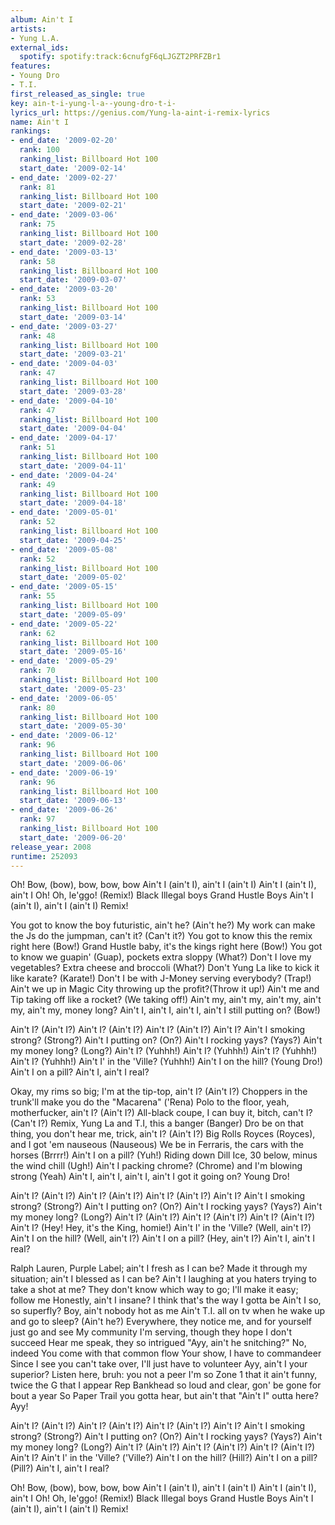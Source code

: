 ```yaml
---
album: Ain't I
artists:
- Yung L.A.
external_ids:
  spotify: spotify:track:6cnufgF6qLJGZT2PRFZBr1
features:
- Young Dro
- T.I.
first_released_as_single: true
key: ain-t-i-yung-l-a--young-dro-t-i-
lyrics_url: https://genius.com/Yung-la-aint-i-remix-lyrics
name: Ain't I
rankings:
- end_date: '2009-02-20'
  rank: 100
  ranking_list: Billboard Hot 100
  start_date: '2009-02-14'
- end_date: '2009-02-27'
  rank: 81
  ranking_list: Billboard Hot 100
  start_date: '2009-02-21'
- end_date: '2009-03-06'
  rank: 75
  ranking_list: Billboard Hot 100
  start_date: '2009-02-28'
- end_date: '2009-03-13'
  rank: 58
  ranking_list: Billboard Hot 100
  start_date: '2009-03-07'
- end_date: '2009-03-20'
  rank: 53
  ranking_list: Billboard Hot 100
  start_date: '2009-03-14'
- end_date: '2009-03-27'
  rank: 48
  ranking_list: Billboard Hot 100
  start_date: '2009-03-21'
- end_date: '2009-04-03'
  rank: 47
  ranking_list: Billboard Hot 100
  start_date: '2009-03-28'
- end_date: '2009-04-10'
  rank: 47
  ranking_list: Billboard Hot 100
  start_date: '2009-04-04'
- end_date: '2009-04-17'
  rank: 51
  ranking_list: Billboard Hot 100
  start_date: '2009-04-11'
- end_date: '2009-04-24'
  rank: 49
  ranking_list: Billboard Hot 100
  start_date: '2009-04-18'
- end_date: '2009-05-01'
  rank: 52
  ranking_list: Billboard Hot 100
  start_date: '2009-04-25'
- end_date: '2009-05-08'
  rank: 52
  ranking_list: Billboard Hot 100
  start_date: '2009-05-02'
- end_date: '2009-05-15'
  rank: 55
  ranking_list: Billboard Hot 100
  start_date: '2009-05-09'
- end_date: '2009-05-22'
  rank: 62
  ranking_list: Billboard Hot 100
  start_date: '2009-05-16'
- end_date: '2009-05-29'
  rank: 70
  ranking_list: Billboard Hot 100
  start_date: '2009-05-23'
- end_date: '2009-06-05'
  rank: 80
  ranking_list: Billboard Hot 100
  start_date: '2009-05-30'
- end_date: '2009-06-12'
  rank: 96
  ranking_list: Billboard Hot 100
  start_date: '2009-06-06'
- end_date: '2009-06-19'
  rank: 96
  ranking_list: Billboard Hot 100
  start_date: '2009-06-13'
- end_date: '2009-06-26'
  rank: 97
  ranking_list: Billboard Hot 100
  start_date: '2009-06-20'
release_year: 2008
runtime: 252093
---
```

Oh!
Bow, (bow), bow, bow, bow
Ain't I (ain't I), ain't I (ain't I)
Ain't I (ain't I), ain't I
Oh! Oh, le'ggo! (Remix!)
Black Illegal boys
Grand Hustle Boys
Ain't I (ain't I), ain't I (ain't I)
Remix!


You got to know the boy futuristic, ain't he? (Ain't he?)
My work can make the Js do the jumpman, can't it? (Can't it?)
You got to know this the remix right here (Bow!)
Grand Hustle baby, it's the kings right here (Bow!)
You got to know we guapin' (Guap), pockets extra sloppy (What?)
Don't I love my vegetables? Extra cheese and broccoli (What?)
Don't Yung La like to kick it like karate? (Karate!)
Don't I be with J-Money serving everybody? (Trap!)
Ain't we up in Magic City throwing up the profit?(Throw it up!)
Ain't me and Tip taking off like a rocket? (We taking off!)
Ain't my, ain't my, ain't my, ain't my, ain't my, money long?
Ain't I, ain't I, ain't I, ain't I still putting on? (Bow!)


Ain't I? (Ain't I?) Ain't I? (Ain't I?)
Ain't I? (Ain't I?) Ain't I?
Ain't I smoking strong? (Strong?) Ain't I putting on? (On?)
Ain't I rocking yays? (Yays?) Ain't my money long? (Long?)
Ain't I? (Yuhhh!) Ain't I? (Yuhhh!)
Ain't I? (Yuhhh!) Ain't I? (Yuhhh!)
Ain't I' in the 'Ville? (Yuhhh!) Ain't I on the hill? (Young Dro!)
Ain't I on a pill? Ain't I, ain't I real?


Okay, my rims so big; I'm at the tip-top, ain't I? (Ain't I?)
Choppers in the trunk'll make you do the "Macarena" ('Rena)
Polo to the floor, yeah, motherfucker, ain't I? (Ain't I?)
All-black coupe, I can buy it, bitch, can't I? (Can't I?)
Remix, Yung La and T.I, this a banger (Banger)
Dro be on that thing, you don't hear me, trick, ain't I? (Ain't I?)
Big Rolls Royces (Royces), and I got 'em nauseous (Nauseous)
We be in Ferraris, the cars with the horses (Brrrr!)
Ain't I on a pill? (Yuh!) Riding down Dill
Ice, 30 below, minus the wind chill (Ugh!)
Ain't I packing chrome? (Chrome) and I'm blowing strong (Yeah)
Ain't I, ain't I, ain't I, ain't I got it going on?
Young Dro!


Ain't I? (Ain't I?) Ain't I? (Ain't I?)
Ain't I? (Ain't I?) Ain't I?
Ain't I smoking strong? (Strong?) Ain't I putting on? (On?)
Ain't I rocking yays? (Yays?) Ain't my money long? (Long?)
Ain't I? (Ain't I?) Ain't I? (Ain't I?)
Ain't I? (Ain't I?) Ain't I? (Hey! Hey, it's the King, homie!)
Ain't I' in the 'Ville? (Well, ain't I?) Ain't I on the hill? (Well, ain't I?)
Ain't I on a pill? (Hey, ain't I?) Ain't I, ain't I real?


Ralph Lauren, Purple Label; ain't I fresh as I can be?
Made it through my situation; ain't I blessed as I can be?
Ain't I laughing at you haters trying to take a shot at me?
They don't know which way to go; I'll make it easy; follow me
Honestly, ain't I insane? I think that's the way I gotta be
Ain't I so, so superfly? Boy, ain't nobody hot as me
Ain't T.I. all on tv when he wake up and go to sleep? (Ain't he?)
Everywhere, they notice me, and for yourself just go and see
My community I'm serving, though they hope I don't succeed
Hear me speak, they so intrigued
"Ayy, ain't he snitching?" No, indeed
You come with that common flow
Your show, I have to commandeer
Since I see you can't take over, I'll just have to volunteer
Ayy, ain't I your superior? Listen here, bruh: you not a peer
I'm so Zone 1 that it ain't funny, twice the G that I appear
Rep Bankhead so loud and clear, gon' be gone for bout a year
So Paper Trail you gotta hear, but ain't that "Ain't I" outta here? Ayy!


Ain't I? (Ain't I?) Ain't I? (Ain't I?)
Ain't I? (Ain't I?) Ain't I?
Ain't I smoking strong? (Strong?) Ain't I putting on? (On?)
Ain't I rocking yays? (Yays?) Ain't my money long? (Long?)
Ain't I? (Ain't I?) Ain't I? (Ain't I?)
Ain't I? (Ain't I?) Ain't I?
Ain't I' in the 'Ville? ('Ville?) Ain't I on the hill? (Hill?)
Ain't I on a pill? (Pill?) Ain't I, ain't I real?


Oh!
Bow, (bow), bow, bow, bow
Ain't I (ain't I), ain't I (ain't I)
Ain't I (ain't I), ain't I
Oh! Oh, le'ggo! (Remix!)
Black Illegal boys
Grand Hustle Boys
Ain't I (ain't I), ain't I (ain't I)
Remix!

